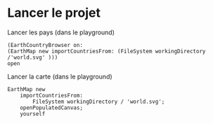 # Lancer le projet

Lancer les pays (dans le playground)

```
(EarthCountryBrowser on:
(EarthMap new importCountriesFrom: (FileSystem workingDirectory /'world.svg' )))
open
````

Lancer la carte (dans le playground)

```
EarthMap new
	importCountriesFrom:
		FileSystem workingDirectory / 'world.svg';
	openPopulatedCanvas;
	yourself
````
